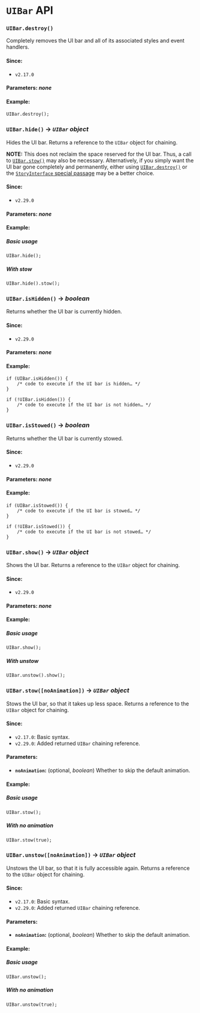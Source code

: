 <!-- ***********************************************************************************************
	UIBar API
************************************************************************************************ -->
<h1 id="uibar-api"><code>UIBar</code> API</h1>

<!-- *********************************************************************** -->

<span id="uibar-api-method-destroy"></span>
### `UIBar.destroy()`

Completely removes the UI bar and all of its associated styles and event handlers.

#### Since:

* `v2.17.0`

#### Parameters: *none*

#### Example:

```
UIBar.destroy();
```

<!-- *********************************************************************** -->

<span id="uibar-api-method-hide"></span>
### `UIBar.hide()` → *`UIBar` object*

Hides the UI bar.  Returns a reference to the `UIBar` object for chaining.

**NOTE:** This does not reclaim the space reserved for the UI bar.  Thus, a call to [`UIBar.stow()`](#uibar-api-method-stow) may also be necessary.  Alternatively, if you simply want the UI bar gone completely and permanently, either using [`UIBar.destroy()`](#uibar-api-method-destroy) or the [`StoryInterface` special passage](#special-passage-storyinterface) may be a better choice.

#### Since:

* `v2.29.0`

#### Parameters: *none*

#### Example:

##### Basic usage

```
UIBar.hide();
```

##### With stow

```
UIBar.hide().stow();
```

<!-- *********************************************************************** -->

<span id="uibar-api-method-ishidden"></span>
### `UIBar.isHidden()` → *boolean*

Returns whether the UI bar is currently hidden.

#### Since:

* `v2.29.0`

#### Parameters: *none*

#### Example:

```
if (UIBar.isHidden()) {
	/* code to execute if the UI bar is hidden… */
}

if (!UIBar.isHidden()) {
	/* code to execute if the UI bar is not hidden… */
}
```

<!-- *********************************************************************** -->

<span id="uibar-api-method-isstowed"></span>
### `UIBar.isStowed()` → *boolean*

Returns whether the UI bar is currently stowed.

#### Since:

* `v2.29.0`

#### Parameters: *none*

#### Example:

```
if (UIBar.isStowed()) {
	/* code to execute if the UI bar is stowed… */
}

if (!UIBar.isStowed()) {
	/* code to execute if the UI bar is not stowed… */
}
```

<!-- *********************************************************************** -->

<span id="uibar-api-method-show"></span>
### `UIBar.show()` → *`UIBar` object*

Shows the UI bar.  Returns a reference to the `UIBar` object for chaining.

#### Since:

* `v2.29.0`

#### Parameters: *none*

#### Example:

##### Basic usage

```
UIBar.show();
```

##### With unstow

```
UIBar.unstow().show();
```

<!-- *********************************************************************** -->

<span id="uibar-api-method-stow"></span>
### `UIBar.stow([noAnimation])` → *`UIBar` object*

Stows the UI bar, so that it takes up less space.  Returns a reference to the `UIBar` object for chaining.

#### Since:

* `v2.17.0`: Basic syntax.
* `v2.29.0`: Added returned `UIBar` chaining reference.

#### Parameters:

* **`noAnimation`:** (optional, *boolean*) Whether to skip the default animation.

#### Example:

##### Basic usage

```
UIBar.stow();
```

##### With no animation

```
UIBar.stow(true);
```

<!-- *********************************************************************** -->

<span id="uibar-api-method-unstow"></span>
### `UIBar.unstow([noAnimation])` → *`UIBar` object*

Unstows the UI bar, so that it is fully accessible again.  Returns a reference to the `UIBar` object for chaining.

#### Since:

* `v2.17.0`: Basic syntax.
* `v2.29.0`: Added returned `UIBar` chaining reference.

#### Parameters:

* **`noAnimation`:** (optional, *boolean*) Whether to skip the default animation.

#### Example:

##### Basic usage

```
UIBar.unstow();
```

##### With no animation

```
UIBar.unstow(true);
```

